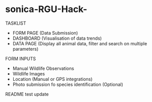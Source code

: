 # sonica-RGU-Hack-

TASKLIST

- FORM PAGE (Data Submission)
- DASHBOARD (Visualisation of data trends)
- DATA PAGE (Display all animal data, filter and search on multiple parameters)

FORM INPUTS
- Manual Wildlife Observations
- Wildlife Images
- Location (Manual or GPS integrations)
- Photo submission fo species identification (Optional)

README test update
